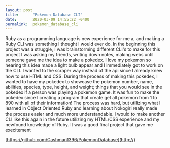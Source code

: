 ```yaml
---
layout: post
title:      "Pokemon Database CLI"
date:       2020-03-09 14:55:22 -0400
permalink:  pokemon_database_cli
---
```


Ruby as a programming language is new experience for me a, and making a Ruby CLI was something I thought I would ever do. In the beginning this project was a struggle, I was brainstorming different CLI's to make for this project I was asking my friends, writing down notes, making webs until someone gave me the idea to make a pokedex. I love my pokemon so hearing this idea made a light bulb appear and I immediately got to work on the CLI. I wanted to the scraper way instead of the api since I already knew how to use HTML and CSS. During the process of making this pokedex, I wanted to have my pokedex to showcase the pokemon number, name, abilities, species, type, height, and weight; things that you would see in the pokedex if a person was playing a pokemon game. It was fun to make the pokedex since I creating a program that create get all pokemon from 1 to 890 with all of their information! The process was hard, but utilizing what I learned in Object Oriented Ruby and learning about Nokogiri really made the process easier and much more understandable. I would to make another CLI like this again in the future utilizing my HTML/CSS experience and my newfound knowledge of Ruby. It was a good final project that gave me execitement 



[https://github.com/Cashman1396/PokemonDatabase](http://)
